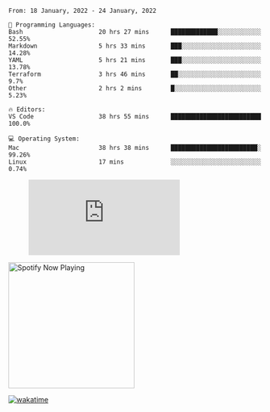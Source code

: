 <!--START_SECTION:waka-->
```text
From: 18 January, 2022 - 24 January, 2022

💬 Programming Languages: 
Bash                     20 hrs 27 mins      █████████████░░░░░░░░░░░░   52.55% 
Markdown                 5 hrs 33 mins       ███░░░░░░░░░░░░░░░░░░░░░░   14.28% 
YAML                     5 hrs 21 mins       ███░░░░░░░░░░░░░░░░░░░░░░   13.78% 
Terraform                3 hrs 46 mins       ██░░░░░░░░░░░░░░░░░░░░░░░   9.7% 
Other                    2 hrs 2 mins        █░░░░░░░░░░░░░░░░░░░░░░░░   5.23%

🔥 Editors: 
VS Code                  38 hrs 55 mins      █████████████████████████   100.0%

💻 Operating System: 
Mac                      38 hrs 38 mins      ████████████████████████░   99.26% 
Linux                    17 mins             ░░░░░░░░░░░░░░░░░░░░░░░░░   0.74%

```


<!--END_SECTION:waka-->

<figure><embed src="https://wakatime.com/share/@gregnrobinson/001c6d31-0c95-44f9-b6d7-9fd705354f62.svg"></embed></figure>

[<img src="https://spotify-playing-gregnrobinson.vercel.app/api/spotify/?background_color=transparent&border_color=transparent" alt="Spotify Now Playing" width="250" />](https://open.spotify.com/user/gregnrobinson-ca)

[![wakatime](https://wakatime.com/badge/user/37718f76-572e-4513-b2c5-41c4d93d287a.svg)](https://wakatime.com/@37718f76-572e-4513-b2c5-41c4d93d287a)




